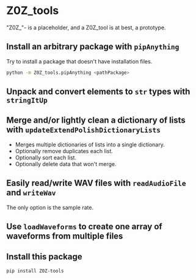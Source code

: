 # Z0Z_tools

"Z0Z_"- is a placeholder, and a Z0Z_tool is at best, a prototype.

## Install an arbitrary package with `pipAnything`

Try to install a package that doesn't have installation files.

```sh
python -m Z0Z_tools.pipAnything <pathPackage>
```

## Unpack and convert elements to `str` types with `stringItUp`

## Merge and/or lightly clean a dictionary of lists with `updateExtendPolishDictionaryLists`

- Merges multiple dictionaries of lists into a single dictionary.
- Optionally remove duplicates each list.
- Optionally sort each list.
- Optionally delete data that won't merge.

## Easily read/write WAV files with `readAudioFile` and `writeWav`

The only option is the sample rate.

## Use `loadWaveforms` to create one array of waveforms from multiple files

## Install this package

```sh
pip install Z0Z-tools
```
